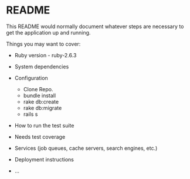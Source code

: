 # README

This README would normally document whatever steps are necessary to get the
application up and running.

Things you may want to cover:

* Ruby version - ruby-2.6.3

* System dependencies

* Configuration

  - Clone Repo.
  - bundle install
  - rake db:create
  - rake db:migrate
  - rails s


* How to run the test suite

- Needs test coverage

* Services (job queues, cache servers, search engines, etc.)

* Deployment instructions

* ...
